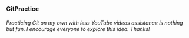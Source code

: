 ### GitPractice 
###### Practicing Git on my own with less YouTube videos assistance is nothing but fun. I encourage everyone to explore this idea. Thanks!

